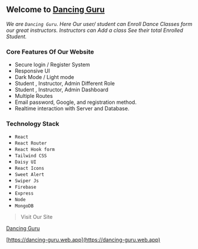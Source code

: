 
## Welcome to [Dancing Guru](https://dancing-guru.web.app)

*We are `Dancing Guru`. Here Our user/ student can Enroll Dance Classes form our great instructors. Instructors can Add a class See their total Enrolled Student.*


### Core Features Of Our Website

* Secure login / Register System
* Responsive UI
* Dark Mode / Light mode
* Student , Instructor, Admin Different Role 
* Student , Instructor, Admin Dashboard
* Multiple Routes
* Email password, Google, and registration method.
* Realtime interaction with Server and Database.

### Technology Stack
* `React`
* `React Router`
* `React Hook form`
* `Tailwind CSS`
* `Daisy UI`
* `React Icons`
* `Sweet Alert`
* `Swiper Js`
* `Firebase`
* `Express`
* `Node`
* `MongoDB`

> Visit Our Site

[Dancing Guru](https://dancing-guru.web.app)

[https://dancing-guru.web.app](https://dancing-guru.web.app)